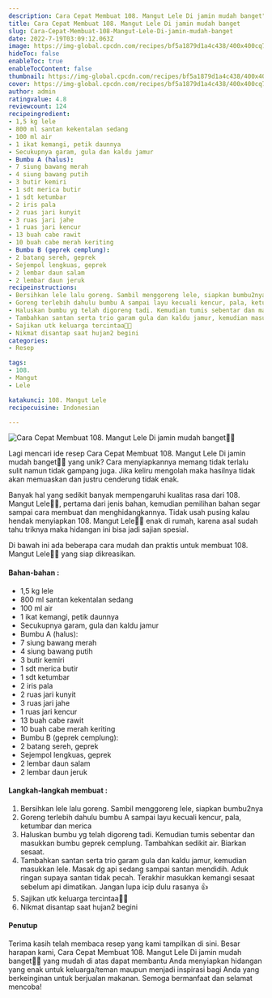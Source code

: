 ```yaml
---
description: Cara Cepat Membuat 108. Mangut Lele Di jamin mudah banget"
title: Cara Cepat Membuat 108. Mangut Lele Di jamin mudah banget
slug: Cara-Cepat-Membuat-108-Mangut-Lele-Di-jamin-mudah-banget
date: 2022-7-19T03:09:12.063Z
image: https://img-global.cpcdn.com/recipes/bf5a1879d1a4c438/400x400cq70/photo.jpg
hideToc: false
enableToc: true
enableTocContent: false
thumbnail: https://img-global.cpcdn.com/recipes/bf5a1879d1a4c438/400x400cq70/photo.jpg
cover: https://img-global.cpcdn.com/recipes/bf5a1879d1a4c438/400x400cq70/photo.jpg
author: admin
ratingvalue: 4.8
reviewcount: 124
recipeingredient:
- 1,5 kg lele
- 800 ml santan kekentalan sedang
- 100 ml air
- 1 ikat kemangi, petik daunnya
- Secukupnya garam, gula dan kaldu jamur
- Bumbu A (halus):
- 7 siung bawang merah
- 4 siung bawang putih
- 3 butir kemiri
- 1 sdt merica butir
- 1 sdt ketumbar
- 2 iris pala
- 2 ruas jari kunyit
- 3 ruas jari jahe
- 1 ruas jari kencur
- 13 buah cabe rawit
- 10 buah cabe merah keriting
- Bumbu B (geprek cemplung):
- 2 batang sereh, geprek
- Sejempol lengkuas, geprek
- 2 lembar daun salam
- 2 lembar daun jeruk
recipeinstructions:
- Bersihkan lele lalu goreng. Sambil menggoreng lele, siapkan bumbu2nya
- Goreng terlebih dahulu bumbu A sampai layu kecuali kencur, pala, ketumbar dan merica
- Haluskan bumbu yg telah digoreng tadi. Kemudian tumis sebentar dan masukkan bumbu geprek cemplung. Tambahkan sedikit air. Biarkan sesaat.
- Tambahkan santan serta trio garam gula dan kaldu jamur, kemudian masukkan lele. Masak dg api sedang sampai santan mendidih. Aduk ringan supaya santan tidak pecah. Terakhir masukkan kemangi sesaat sebelum api dimatikan. Jangan lupa icip dulu rasanya 👍
- Sajikan utk keluarga tercintaa💙💙
- Nikmat disantap saat hujan2 begini
categories:
- Resep

tags:
- 108.
- Mangut
- Lele

katakunci: 108. Mangut Lele
recipecuisine: Indonesian

---
```


![Cara Cepat Membuat 108. Mangut Lele Di jamin mudah banget👩‍🍳](https://img-global.cpcdn.com/recipes/bf5a1879d1a4c438/400x400cq70/photo.jpg)

Lagi mencari ide resep Cara Cepat Membuat 108. Mangut Lele Di jamin mudah banget👩‍🍳 yang unik? Cara menyiapkannya memang tidak terlalu sulit namun tidak gampang juga. Jika keliru mengolah maka hasilnya tidak akan memuaskan dan justru cenderung tidak enak.

Banyak hal yang sedikit banyak mempengaruhi kualitas rasa dari 108. Mangut Lele👩‍🍳, pertama dari jenis bahan, kemudian pemilihan bahan segar sampai cara membuat dan menghidangkannya. Tidak usah pusing kalau hendak menyiapkan 108. Mangut Lele👩‍🍳 enak di rumah, karena asal sudah tahu triknya maka hidangan ini bisa jadi sajian spesial.

Di bawah ini ada beberapa cara mudah dan praktis untuk membuat 108. Mangut Lele👩‍🍳 yang siap dikreasikan.

<!--inarticleads1-->

#### Bahan-bahan :

- 1,5 kg lele
- 800 ml santan kekentalan sedang
- 100 ml air
- 1 ikat kemangi, petik daunnya
- Secukupnya garam, gula dan kaldu jamur
- Bumbu A (halus):
- 7 siung bawang merah
- 4 siung bawang putih
- 3 butir kemiri
- 1 sdt merica butir
- 1 sdt ketumbar
- 2 iris pala
- 2 ruas jari kunyit
- 3 ruas jari jahe
- 1 ruas jari kencur
- 13 buah cabe rawit
- 10 buah cabe merah keriting
- Bumbu B (geprek cemplung):
- 2 batang sereh, geprek
- Sejempol lengkuas, geprek
- 2 lembar daun salam
- 2 lembar daun jeruk

<!--inarticleads2-->

#### Langkah-langkah membuat :

1. Bersihkan lele lalu goreng. Sambil menggoreng lele, siapkan bumbu2nya
1. Goreng terlebih dahulu bumbu A sampai layu kecuali kencur, pala, ketumbar dan merica
1. Haluskan bumbu yg telah digoreng tadi. Kemudian tumis sebentar dan masukkan bumbu geprek cemplung. Tambahkan sedikit air. Biarkan sesaat.
1. Tambahkan santan serta trio garam gula dan kaldu jamur, kemudian masukkan lele. Masak dg api sedang sampai santan mendidih. Aduk ringan supaya santan tidak pecah. Terakhir masukkan kemangi sesaat sebelum api dimatikan. Jangan lupa icip dulu rasanya 👍
1. Sajikan utk keluarga tercintaa💙💙
1. Nikmat disantap saat hujan2 begini

#### Penutup

Terima kasih telah membaca resep yang kami tampilkan di sini. Besar harapan kami, Cara Cepat Membuat 108. Mangut Lele Di jamin mudah banget👩‍🍳 yang mudah di atas dapat membantu Anda menyiapkan hidangan yang enak untuk keluarga/teman maupun menjadi inspirasi bagi Anda yang berkeinginan untuk berjualan makanan. Semoga bermanfaat dan selamat mencoba!